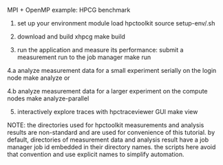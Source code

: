 MPI + OpenMP example: HPCG benchmark

1. set up your environment
	module load hpctoolkit
	source setup-env/<machine>.sh

2. download and build xhpcg
	make build

3. run the application and measure its performance: submit a measurement run to the job manager
	make run

4.a analyze measurement data for a small experiment serially on the login node
	make analyze 
or

4.b analyze measurement data for a larger experiment on the compute nodes
	make analyze-parallel

5. interactively explore traces with hpctraceviewer GUI
   	make view

NOTE: the directories used for hpctoolkit measurements and analysis results are non-standard
      and are used for convenience of this tutorial. by default, directories of 
      measurement data and analysis result have a job manager job id embedded in their
      directory names. the scripts here avoid that convention and use explicit names to 
      simplify automation.

